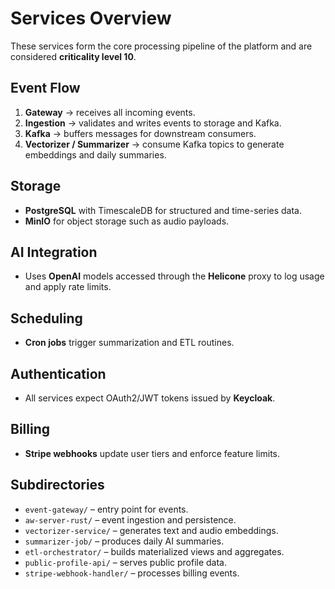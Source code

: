 # Services Overview

These services form the core processing pipeline of the platform and are considered **criticality level 10**.

## Event Flow
1. **Gateway** → receives all incoming events.
2. **Ingestion** → validates and writes events to storage and Kafka.
3. **Kafka** → buffers messages for downstream consumers.
4. **Vectorizer / Summarizer** → consume Kafka topics to generate embeddings and daily summaries.

## Storage
- **PostgreSQL** with TimescaleDB for structured and time-series data.
- **MinIO** for object storage such as audio payloads.

## AI Integration
- Uses **OpenAI** models accessed through the **Helicone** proxy to log usage and apply rate limits.

## Scheduling
- **Cron jobs** trigger summarization and ETL routines.

## Authentication
- All services expect OAuth2/JWT tokens issued by **Keycloak**.

## Billing
- **Stripe webhooks** update user tiers and enforce feature limits.

## Subdirectories
- `event-gateway/` – entry point for events.
- `aw-server-rust/` – event ingestion and persistence.
- `vectorizer-service/` – generates text and audio embeddings.
- `summarizer-job/` – produces daily AI summaries.
- `etl-orchestrator/` – builds materialized views and aggregates.
- `public-profile-api/` – serves public profile data.
- `stripe-webhook-handler/` – processes billing events.
